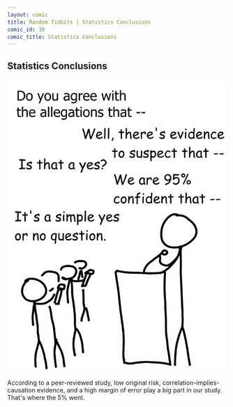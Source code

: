 ```yaml
---
layout: comic
title: Random Tidbits | Statistics Conclusions
comic_id: 30
comic_title: Statistics Conclusions
---
```


## Statistics Conclusions

<img id="img30" src="/assets/images/30.png">

According to a peer-reviewed study, low original risk, correlation-implies-causation evidence, and a high margin of error play a big part in our study. That's where the 5% went.
